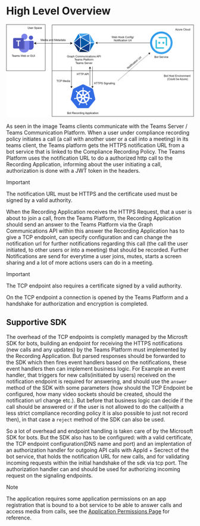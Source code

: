 # High Level Overview

![Image 1,](../images/Overview.svg)

As seen in the image Teams clients communicate with the Teams Server / Teams Communication Platform. When a user under compliance recording policy initiates a call (a call with another user or a call into a meeting) in its teams client, the Teams platform gets the HTTPS notification URL from a bot service that is linked to the Compliance Recording Policy. The Teams Platform uses the notification URL to do a authorized http call to the Recording Application, informing about the user initiating a call, authorization is done with a JWT token in the headers.

> [!IMPORTANT]
> The notification URL must be HTTPS and the certificate used must be signed by a valid authority.

When the Recording Application receives the HTTPS Request, that a user is about to join a call, from the Teams Platform, the Recording Application should send an answer to the Teams Platform via the Graph Communications API within this answer the Recording Application has to give a TCP endpoint, can specify configuration and can change the notification url for further notifications regarding this call (the call the user initiated, to other users or into a meeting) that should be recorded. Further Notifications are send for everytime a user joins, mutes, starts a screen sharing and a lot of more actions users can do in a meeting.

> [!IMPORTANT]  
> The TCP endpoint also requires a certificate signed by a valid authority.

On the TCP endpoint a connection is opened by the Teams Platform and a handshake for authorization and encryption is completed.

## Supportive SDK

The overhead of the TCP endpoints is completly managed by the Microsft SDK for bots, building an endpoint for receiving the HTTPS notifications (new calls and any updates) by the Teams Platform must implemented by the Recording Application. But parsed responses should be forwarded to the SDK which then fires event handlers based on the notifications, these event handlers then can implement business logic. For Example an event handler, that triggers for new calls(initiated by users) received on the notification endpoint is required for answering, and should use the `answer` method of the SDK with some parameters (how should the TCP Endpoint be configured, how many video sockets should be created, should the notification url change etc.). But before that business logic can decide if the call should be answered or if the user is not allowed to do the call(with a less strict compliance recording policy it is also possible to just not record then), in that case a `reject` method of the SDK can also be used.

So a lot of overhead and endpoint handling is taken care of by the Microsoft SDK for bots. But the SDK also has to be configured: with a valid certificate, the TCP endpoint configuration(DNS name and port) and an implentation of an authorization handler for outgoing API calls with AppId + Secrect of the bot service, that holds the notification URL for new calls, and for validating incoming requests within the initial handshake of the sdk via tcp port. The authorization handler can and should be used for authorizing incoming request on the signaling endpoints.

> [!NOTE]  
> The application requires some application permissions on an app registration that is bound to a bot service to be able to answer calls and access media from calls, see the [Application Permissions Page](./recording-bot-permission.md) for reference.
